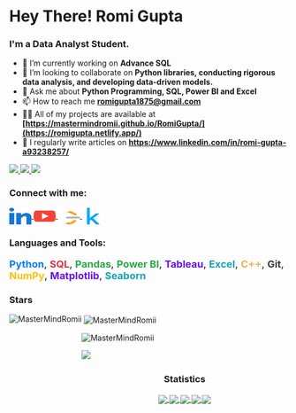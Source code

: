 <h1> Hey There! Romi Gupta
</h1>
<h3>I'm a Data Analyst Student.</h3>

- 🔭 I’m currently working on **Advance SQL**
- 👯 I’m looking to collaborate on **Python libraries, conducting rigorous data analysis, and developing data-driven models.**
- 💬 Ask me about **Python Programming, SQL, Power BI and Excel**
- 📫 How to reach me **romigupta1875@gmail.com**
- 👨‍💻 All of my projects are available at **[https://mastermindromii.github.io/RomiGupta/](https://romigupta.netlify.app/)**
- 📝 I regularly write articles on **https://www.linkedin.com/in/romi-gupta-a93238257/**

<div>
<a href="https://www.linkedin.com/in/romi-gupta-a93238257/" target="_blank">
<img src="https://img.shields.io/badge/LinkedIn-0077B5?style=for-the-badge&logo=linkedin&logoColor=white" target="_blank">
</a>
<a href="https://github.com/MasterMindRomii" target="_blank">
<img src="https://img.shields.io/badge/GitHub-100000?style=for-the-badge&logo=github&logoColor=white" target="_blank">
</a>
<a href="mailto:romigupta1875@gmail.com">
<img src="https://img.shields.io/badge/-Gmail-%23333?style=for-the-badge&logo=gmail&logoColor=white" target="_blank">
</a>
</div>

<h3 align="left">Connect with me:</h3>
<p align="left">
<a href="https://linkedin.com/in/romi-gupta-a93238257/" target="blank">
<img align="center" src="https://raw.githubusercontent.com/teamedwardforever/Readme-Generator/71f25dd8b98329b168142a6b782a107b75eab178/svg/Social/linked-in-alt.svg" alt="https://www.linkedin.com/in/romi-gupta-a93238257/" height="30" width="40" />
</a>
<a href="https://www.youtube.com/c/https://www.youtube.com/channel/UCRwnEpBctkLafV2knU62r2A" target="blank">
<img align="center" src="https://raw.githubusercontent.com/teamedwardforever/Readme-Generator/71f25dd8b98329b168142a6b782a107b75eab178/svg/Social/youtube.svg" alt="https://www.youtube.com/channel/UCRwnEpBctkLafV2knU62r2A" height="30" width="40" />
</a>
<a href="https://www.leetcode.com/RomiGuptaCS/" target="blank">
<img align="center" src="https://raw.githubusercontent.com/teamedwardforever/Readme-Generator/71f25dd8b98329b168142a6b782a107b75eab178/svg/Social/leet-code.svg" alt="https://leetcode.com/RomiGuptaCS/" height="30" width="40" />
</a>
<a href="https://www.kaggle.com/romiigupta" target="blank">
<img align="center" src="https://raw.githubusercontent.com/teamedwardforever/Readme-Generator/71f25dd8b98329b168142a6b782a107b75eab178/svg/Social/kaggle.svg" alt="https://www.kaggle.com/romiigupta" height="30" width="40" />
</a>
</p>

<h3 align="left">Languages and Tools:</h3>
<p align="left" style="font-size: 18px;">
    <span style="font-weight: bold; color: #007bff;">Python</span>,
     <span style="font-weight: bold; color: #dc3545;">SQL</span>,
     <span style="font-weight: bold; color: #28a745;">Pandas</span>,
    <span style="font-weight: bold; color: #28a745;">Power BI</span>,
    <span style="font-weight: bold; color: #6610f2;">Tableau</span>,
    <span style="font-weight: bold; color: #17a2b8;">Excel</span>,
    <span style="font-weight: bold; color: #f0ad4e;">C++</span>,
    <span style="font-weight: bold; color: #343a40;">Git</span>,
    <span style="font-weight: bold; color: #ffc107;">NumPy</span>,
    <span style="font-weight: bold; color: #6610f2;">Matplotlib</span>,
    <span style="font-weight: bold; color: #17a2b8;">Seaborn</span>
</p>






<h3 align="left">Stars</h3>
<img align="left" height="180em" src="https://github-readme-stats.vercel.app/api/top-langs/?username=MasterMindRomii&layout=compact&theme=" alt="MasterMindRomii" />

<p>&nbsp;<img align="center" height="180em" src="https://github-readme-stats.vercel.app/api?username=MasterMindRomii&show_icons=true&locale=en&theme=" alt="MasterMindRomii" /></p>

<p><img align="center" height="180em" src="https://github-readme-streak-stats.herokuapp.com/?user=MasterMindRomii&theme=" alt="MasterMindRomii" /></p>

<img src="https://user-images.githubusercontent.com/73097560/115834477-dbab4500-a447-11eb-908a-139a6edaec5c.gif">
<h3 align="center">Statistics</h3>
<div align="center">
<a href="https://github.com/MasterMindRomii">
<img align="center" src="http://github-profile-summary-cards.vercel.app/api/cards/stats?username=MasterMindRomii&theme=2077" height="180em" />
<img align="center" src="http://github-profile-summary-cards.vercel.app/api/cards/most-commit-language?username=MasterMindRomii&theme=2077" height="180em" />
<img align="center" src="http://github-profile-summary-cards.vercel.app/api/cards/repos-per-language?username=MasterMindRomii&theme=2077" height="180em" />
<img align="center" src="http://github-profile-summary-cards.vercel.app/api/cards/productive-time?username=MasterMindRomii&theme=2077" height="180em" />
<img align="center" src="http://github-profile-summary-cards.vercel.app/api/cards/profile-details?username=MasterMindRomii&theme=2077" height="180em" />
</a>
</div>
